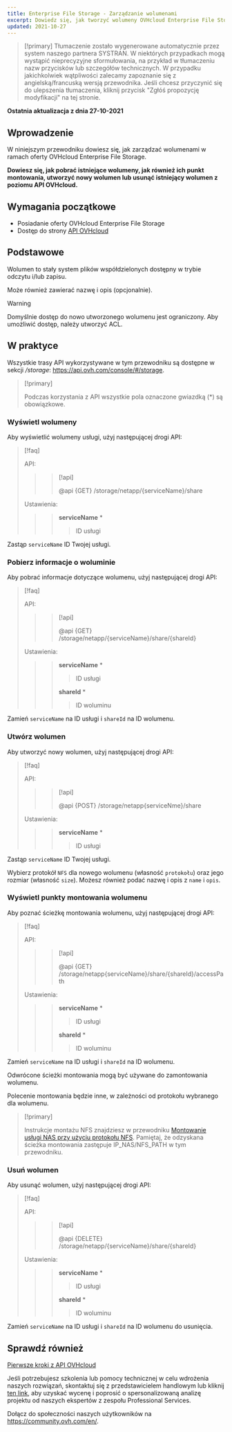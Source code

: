 ```yaml
---
title: Enterprise File Storage - Zarządzanie wolumenami
excerpt: Dowiedz się, jak tworzyć wolumeny OVHcloud Enterprise File Storage i zarządzać nimi za pomocą API OVHcloud
updated: 2021-10-27
---
```


> [!primary]
> Tłumaczenie zostało wygenerowane automatycznie przez system naszego partnera SYSTRAN. W niektórych przypadkach mogą wystąpić nieprecyzyjne sformułowania, na przykład w tłumaczeniu nazw przycisków lub szczegółów technicznych. W przypadku jakichkolwiek wątpliwości zalecamy zapoznanie się z angielską/francuską wersją przewodnika. Jeśli chcesz przyczynić się do ulepszenia tłumaczenia, kliknij przycisk "Zgłóś propozycję modyfikacji" na tej stronie.
>

**Ostatnia aktualizacja z dnia 27-10-2021**

## Wprowadzenie

W niniejszym przewodniku dowiesz się, jak zarządzać wolumenami w ramach oferty OVHcloud Enterprise File Storage.

**Dowiesz się, jak pobrać istniejące wolumeny, jak również ich punkt montowania, utworzyć nowy wolumen lub usunąć istniejący wolumen z poziomu API OVHcloud.**

## Wymagania początkowe

- Posiadanie oferty OVHcloud Enterprise File Storage
- Dostęp do strony [API OVHcloud](https://api.ovh.com/)

## Podstawowe

Wolumen to stały system plików współdzielonych dostępny w trybie odczytu i/lub zapisu.

Może również zawierać nazwę i opis (opcjonalnie).

> [!warning]
>
> Domyślnie dostęp do nowo utworzonego wolumenu jest ograniczony. Aby umożliwić dostęp, należy utworzyć ACL.
>

## W praktyce

Wszystkie trasy API wykorzystywane w tym przewodniku są dostępne w sekcji */storage*: <https://api.ovh.com/console/#/storage>.

> [!primary]
>
> Podczas korzystania z API wszystkie pola oznaczone gwiazdką (\*) są obowiązkowe.
>

### Wyświetl wolumeny

Aby wyświetlić wolumeny usługi, użyj następującej drogi API:

> [!faq]
>
> API:
>
>> > [!api]
>> >
>> > @api {GET} /storage/netapp/{serviceName}/share
>> >
>>
>
> Ustawienia:
>
>> > **serviceName** *
>> >
>> >> ID usługi
>> >
>

Zastąp `serviceName` ID Twojej usługi.

### Pobierz informacje o woluminie

Aby pobrać informacje dotyczące wolumenu, użyj następującej drogi API:

> [!faq]
>
> API:
>
>> > [!api]
>> >
>> > @api {GET} /storage/netapp/{serviceName}/share/{shareId}
>> >
>>
>
> Ustawienia:
>
>> > **serviceName** *
>> >
>> >> ID usługi
>> >
>> > **shareId** *
>> >
>> >> ID woluminu
>

Zamień `serviceName` na ID usługi i `shareId` na ID wolumenu.

### Utwórz wolumen

Aby utworzyć nowy wolumen, użyj następującej drogi API:

> [!faq]
>
> API:
>
>> > [!api]
>> >
>> > @api {POST} /storage/netapp{serviceNme}/share
>> >
>>
>
> Ustawienia:
>
>> > **serviceName** *
>> >
>> >> ID usługi
>> >
>

Zastąp `serviceName` ID Twojej usługi.

Wybierz protokół `NFS` dla nowego wolumenu (własność `protokołu`) oraz jego rozmiar (własność `size`).
Możesz również podać nazwę i opis z `name` i `opis`.

### Wyświetl punkty montowania wolumenu

Aby poznać ścieżkę montowania wolumenu, użyj następującej drogi API:

> [!faq]
>
> API:
>
>> > [!api]
>> >
>> > @api {GET} /storage/netapp{serviceName}/share/{shareId}/accessPath
>> >
>>
>
> Ustawienia:
>
>> > **serviceName** *
>> >
>> >> ID usługi
>> >
>> > **shareId** *
>> >
>> >> ID woluminu
>

Zamień `serviceName` na ID usługi i `shareId` na ID wolumenu.

Odwrócone ścieżki montowania mogą być używane do zamontowania wolumenu.

Polecenie montowania będzie inne, w zależności od protokołu wybranego dla wolumenu.  

> [!primary]
>
> Instrukcje montażu NFS znajdziesz w przewodniku [Montowanie usługi NAS przy użyciu protokołu NFS](/pages/cloud/storage/file_storage/nas_nfs).
> Pamiętaj, że odzyskana ścieżka montowania zastępuje IP_NAS/NFS_PATH w tym przewodniku.
>  

### Usuń wolumen

Aby usunąć wolumen, użyj następującej drogi API:  

> [!faq]
>
> API:
>
>> > [!api]
>> >
>> > @api {DELETE} /storage/netapp/{serviceName}/share/{shareId}
>> >
>>
>
> Ustawienia:
>
>> > **serviceName** *
>> >
>> >> ID usługi
>> >
>> > **shareId** *
>> >
>> >> ID woluminu
>

Zamień `serviceName` na ID usługi i `shareId` na ID wolumenu do usunięcia.

## Sprawdź również

[Pierwsze kroki z API OVHcloud](/pages/account/api/first-steps)

Jeśli potrzebujesz szkolenia lub pomocy technicznej w celu wdrożenia naszych rozwiązań, skontaktuj się z przedstawicielem handlowym lub kliknij [ten link](https://www.ovhcloud.com/pl/professional-services/), aby uzyskać wycenę i poprosić o spersonalizowaną analizę projektu od naszych ekspertów z zespołu Professional Services.

Dołącz do społeczności naszych użytkowników na <https://community.ovh.com/en/>.
